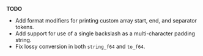**TODO**
- Add format modifiers for printing custom array start, end, and separator tokens.
- Add support for use of a single backslash as a multi-character padding string.
- Fix lossy conversion in both `string_f64` and `to_f64`.